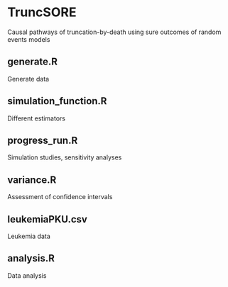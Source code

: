# TruncSORE
Causal pathways of truncation-by-death using sure outcomes of random events models

## generate.R
Generate data

## simulation_function.R
Different estimators

## progress_run.R
Simulation studies, sensitivity analyses

## variance.R
Assessment of confidence intervals

## leukemiaPKU.csv
Leukemia data

## analysis.R
Data analysis
